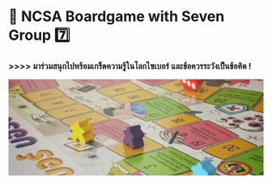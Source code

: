 #  🤖 NCSA Boardgame with Seven Group 7️⃣
### >>>>   มาร่วมสนุกไปพร้อมเกร็ดความรู้ในโลกไซเบอร์ และข้อควรระวังเป็นข้อคิด !
![bg](img/bgame.jpg)